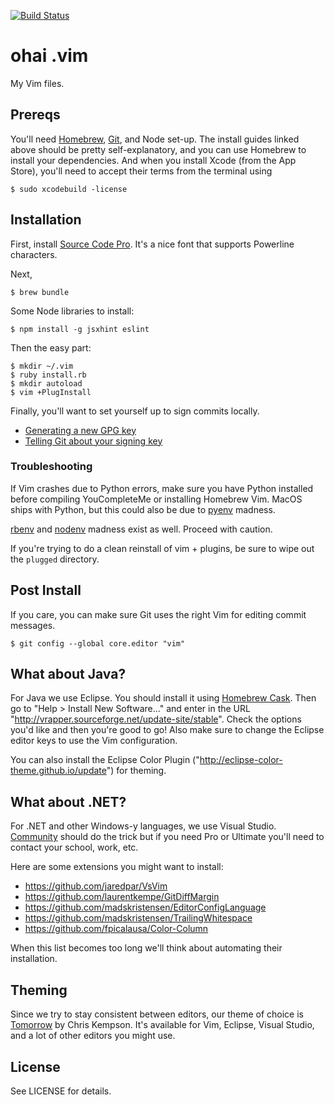 [![Build Status](https://travis-ci.com/bergren2/dotfiles.svg?branch=master)](https://travis-ci.com/bergren2/dotfiles)

# ohai .vim

My Vim files.

## Prereqs

You'll need [Homebrew](http://brew.sh), [Git](https://help.github.com/articles/generating-ssh-keys/),
and Node set-up. The install guides linked above should be pretty self-explanatory,
and you can use Homebrew to install your dependencies. And when you install
Xcode (from the App Store), you'll need to accept their terms from the terminal
using

    $ sudo xcodebuild -license

## Installation

First, install [Source Code Pro](https://github.com/adobe-fonts/source-code-pro).
It's a nice font that supports Powerline characters.

Next,

    $ brew bundle

Some Node libraries to install:

    $ npm install -g jsxhint eslint

Then the easy part:

    $ mkdir ~/.vim
    $ ruby install.rb
    $ mkdir autoload
    $ vim +PlugInstall

Finally, you'll want to set yourself up to sign commits locally.
  - [Generating a new GPG key](https://help.github.com/articles/generating-a-new-gpg-key/)
  - [Telling Git about your signing key](https://help.github.com/articles/telling-git-about-your-signing-key/)

### Troubleshooting

If Vim crashes due to Python errors, make sure you have Python installed before
compiling YouCompleteMe or installing Homebrew Vim. MacOS ships with Python, but
this could also be due to [pyenv](https://github.com/pyenv/pyenv) madness.

[rbenv](https://github.com/rbenv/rbenv) and [nodenv](https://github.com/nodenv/nodenv)
madness exist as well. Proceed with caution.

If you're trying to do a clean reinstall of vim + plugins, be sure to wipe out
the `plugged` directory.

## Post Install

If you care, you can make sure Git uses the right Vim for editing commit
messages.

    $ git config --global core.editor "vim"

## What about Java?

For Java we use Eclipse. You should install it using [Homebrew Cask](http://caskroom.io/).
Then go to "Help > Install New Software..." and enter in the URL
"http://vrapper.sourceforge.net/update-site/stable". Check the options you'd
like and then you're good to go! Also make sure to change the Eclipse editor
keys to use the Vim configuration.

You can also install the Eclipse Color Plugin ("http://eclipse-color-theme.github.io/update")
for theming.

## What about .NET?

For .NET and other Windows-y languages, we use Visual Studio. [Community](https://www.visualstudio.com/en-us/downloads/download-visual-studio-vs.aspx) should do the trick but if you need Pro or Ultimate you'll need to contact your school, work, etc.

Here are some extensions you might want to install:
- https://github.com/jaredpar/VsVim
- https://github.com/laurentkempe/GitDiffMargin
- https://github.com/madskristensen/EditorConfigLanguage
- https://github.com/madskristensen/TrailingWhitespace
- https://github.com/fpicalausa/Color-Column

When this list becomes too long we'll think about automating their installation.

## Theming

Since we try to stay consistent between editors, our theme of choice is
[Tomorrow](https://github.com/chriskempson/tomorrow-theme) by Chris Kempson.
It's available for Vim, Eclipse, Visual Studio, and a lot of other editors you
might use.

## License

See LICENSE for details.
